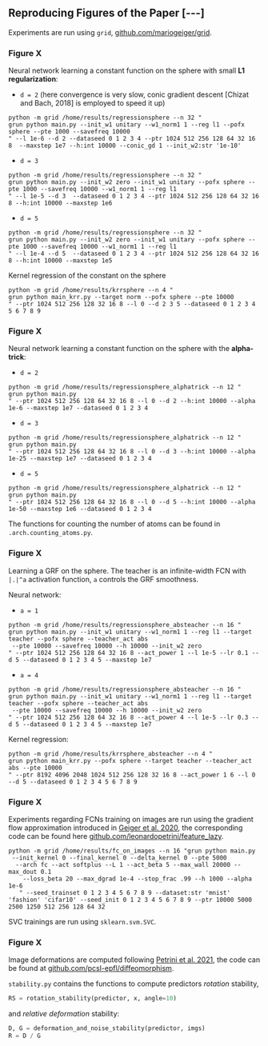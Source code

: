 ## Reproducing Figures of the Paper [---]

Experiments are run using `grid`, [github.com/mariogeiger/grid](https://github.com/mariogeiger/grid/tree/master/grid).

### Figure X
Neural network learning a constant function on the sphere with small **L1 regularization**:
- `d = 2` (here convergence is very slow, conic gradient descent [Chizat and Bach, 2018] is employed to speed it up)
```
python -m grid /home/results/regressionsphere --n 32 "
grun python main.py --init_w1 unitary --w1_norm1 1 --reg l1 --pofx sphere --pte 1000 --savefreq 10000
" --l 1e-6 --d 2 --dataseed 0 1 2 3 4 --ptr 1024 512 256 128 64 32 16 8  --maxstep 1e7 --h:int 10000 --conic_gd 1 --init_w2:str '1e-10'
```
- `d = 3`
```
python -m grid /home/results/regressionsphere --n 32 "
grun python main.py --init_w2 zero --init_w1 unitary --pofx sphere --pte 1000 --savefreq 10000 --w1_norm1 1 --reg l1
" --l 1e-5 --d 3  --dataseed 0 1 2 3 4 --ptr 1024 512 256 128 64 32 16 8 --h:int 10000 --maxstep 1e6
```
- `d = 5`
```
python -m grid /home/results/regressionsphere --n 32 "
grun python main.py --init_w2 zero --init_w1 unitary --pofx sphere --pte 1000 --savefreq 10000 --w1_norm1 1 --reg l1
" --l 1e-4 --d 5  --dataseed 0 1 2 3 4 --ptr 1024 512 256 128 64 32 16 8 --h:int 10000 --maxstep 1e5
```

Kernel regression of the constant on the sphere
```
python -m grid /home/results/krrsphere --n 4 "
grun python main_krr.py --target norm --pofx sphere --pte 10000
" --ptr 1024 512 256 128 32 16 8 --l 0 --d 2 3 5 --dataseed 0 1 2 3 4 5 6 7 8 9
```

### Figure X
Neural network learning a constant function on the sphere with the **alpha-trick**:
- `d = 2`
```
python -m grid /home/results/regressionsphere_alphatrick --n 12 "
grun python main.py
" --ptr 1024 512 256 128 64 32 16 8 --l 0 --d 2 --h:int 10000 --alpha 1e-6 --maxstep 1e7 --dataseed 0 1 2 3 4
```
- `d = 3`
```
python -m grid /home/results/regressionsphere_alphatrick --n 12 "
grun python main.py
" --ptr 1024 512 256 128 64 32 16 8 --l 0 --d 3 --h:int 10000 --alpha 1e-25 --maxstep 1e7 --dataseed 0 1 2 3 4
```
- `d = 5`
```
python -m grid /home/results/regressionsphere_alphatrick --n 12 "
grun python main.py
" --ptr 1024 512 256 128 64 32 16 8 --l 0 --d 5 --h:int 10000 --alpha 1e-50 --maxstep 1e6 --dataseed 0 1 2 3 4
```

The functions for counting the number of atoms can be found in `.arch.counting_atoms.py`.

### Figure X

Learning a GRF on the sphere. The teacher is an infinite-width FCN with `|.|^a` activation function, `a` controls the GRF smoothness.

Neural network:
- `a = 1`
```
python -m grid /home/results/regressionsphere_absteacher --n 16 "
grun python main.py --init_w1 unitary --w1_norm1 1 --reg l1 --target teacher --pofx sphere --teacher_act abs
 --pte 10000 --savefreq 10000 --h 10000 --init_w2 zero
" --ptr 1024 512 256 128 64 32 16 8 --act_power 1 --l 1e-5 --lr 0.1 --d 5 --dataseed 0 1 2 3 4 5 --maxstep 1e7
```
- `a = 4`
```
python -m grid /home/results/regressionsphere_absteacher --n 16 "
grun python main.py --init_w1 unitary --w1_norm1 1 --reg l1 --target teacher --pofx sphere --teacher_act abs
 --pte 10000 --savefreq 10000 --h 10000 --init_w2 zero
" --ptr 1024 512 256 128 64 32 16 8 --act_power 4 --l 1e-5 --lr 0.3 --d 5 --dataseed 0 1 2 3 4 5 --maxstep 1e7
```

Kernel regression:
```
python -m grid /home/results/krrsphere_absteacher --n 4 "
grun python main_krr.py --pofx sphere --target teacher --teacher_act abs --pte 10000
" --ptr 8192 4096 2048 1024 512 256 128 32 16 8 --act_power 1 6 --l 0 --d 5 --dataseed 0 1 2 3 4 5 6 7 8 9
```

### Figure X

Experiments regarding FCNs training on images are run using the gradient flow approximation introduced in [Geiger et al. 2020](https://arxiv.org/abs/1906.08034), the corresponding code can be found here [github.com/leonardopetrini/feature_lazy](https://github.com/leonardopetrini/feature_lazy).

```
python -m grid /home/results/fc_on_images --n 16 "grun python main.py
 --init_kernel 0 --final_kernel 0 --delta_kernel 0 --pte 5000
  --arch fc --act softplus --L 1 --act_beta 5 --max_wall 20000 --max_dout 0.1
    --loss_beta 20 --max_dgrad 1e-4 --stop_frac .99 --h 1000 --alpha 1e-6
   " --seed_trainset 0 1 2 3 4 5 6 7 8 9 --dataset:str 'mnist' 'fashion' 'cifar10' --seed_init 0 1 2 3 4 5 6 7 8 9 --ptr 10000 5000 2500 1250 512 256 128 64 32
```

SVC trainings are run using `sklearn.svm.SVC`.

### Figure X

Image deformations are computed following [Petrini et al. 2021](https://arxiv.org/abs/2105.02468), the code can be found at [github.com/pcsl-epfl/diffeomorphism](https://github.com/pcsl-epfl/diffeomorphism).

`stability.py` contains the functions to compute predictors *rotation* stability,
```python
RS = rotation_stability(predictor, x, angle=10)
```
and *relative deformation* stability:
```python
D, G = deformation_and_noise_stability(predictor, imgs)
R = D / G
```
